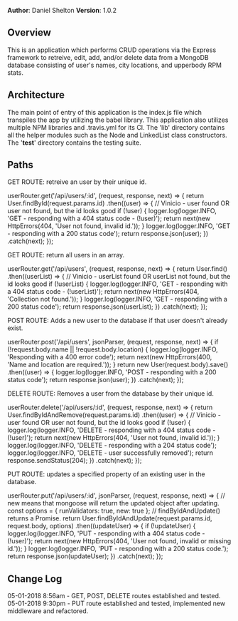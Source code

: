**Author**: Daniel Shelton
**Version**: 1.0.2

## Overview
This is an application which performs CRUD operations via the Express framework to retreive, edit, add, and/or delete data from a MongoDB database consisting of user's names, city locations, and upperbody RPM stats.

## Architecture
The main point of entry of this application is the index.js file which transpiles the app by utilizing the babel library. This application also utilizes multiple NPM libraries and .travis.yml for its CI. The 'lib' directory contains all the helper modules such as the Node and LinkedList class constructors. The '__test__' directory contains the testing suite.

## Paths
GET ROUTE: retreive an user by their unique id.

userRouter.get('/api/users/:id', (request, response, next) => {
  return User.findById(request.params.id)
    .then((user) => { // Vinicio - user found OR user not found, but the id looks good
      if (!user) {
        logger.log(logger.INFO, 'GET - responding with a 404 status code - (!user)');
        return next(new HttpErrors(404, 'User not found, invalid id.'));
      }
      logger.log(logger.INFO, 'GET - responding with a 200 status code');
      return response.json(user);
    })
    .catch(next);
});

GET ROUTE: return all users in an array.

userRouter.get('/api/users', (request, response, next) => {
  return User.find()
    .then((userList) => { // Vinicio - userList found OR userList not found, but the id looks good
      if (!userList) {
        logger.log(logger.INFO, 'GET - responding with a 404 status code - (!userList)');
        return next(new HttpErrors(404, 'Collection not found.'));
      }
      logger.log(logger.INFO, 'GET - responding with a 200 status code');
      return response.json(userList);
    })
    .catch(next);
});

POST ROUTE: Adds a new user to the database if that user doesn't already exist.

userRouter.post('/api/users', jsonParser, (request, response, next) => {
  if (!request.body.name || !request.body.location) {
    logger.log(logger.INFO, 'Responding with a 400 error code');
    return next(new HttpErrors(400, 'Name and location are required.'));
  }
  return new User(request.body).save()
    .then((user) => {
      logger.log(logger.INFO, 'POST - responding with a 200 status code');
      return response.json(user);
    })
    .catch(next);
});

DELETE ROUTE: Removes a user from the database by their unique id.

userRouter.delete('/api/users/:id', (request, response, next) => {
  return User.findByIdAndRemove(request.params.id)
    .then((user) => { // Vinicio - user found OR user not found, but the id looks good
      if (!user) {
        logger.log(logger.INFO, 'DELETE - responding with a 404 status code - (!user)');
        return next(new HttpErrors(404, 'User not found, invalid id.'));
      }
      logger.log(logger.INFO, 'DELETE - responding with a 204 status code');
      logger.log(logger.INFO, 'DELETE - user successfully removed');
      return response.sendStatus(204);
    })
    .catch(next);
});

PUT ROUTE: updates a specified property of an existing user in the database.

userRouter.put('/api/users/:id', jsonParser, (request, response, next) => {
  // new means that mongoose will return the updated object after updating.
  const options = { runValidators: true, new: true };
  // findByIdAndUpdate() returns a Promise.
  return User.findByIdAndUpdate(request.params.id, request.body, options)
    .then((updateUser) => {
      if (!updateUser) {
        logger.log(logger.INFO, 'PUT - responding with a 404 status code - (!user)');
        return next(new HttpErrors(404, 'User not found, invalid or missing id.'));
      }
      logger.log(logger.INFO, 'PUT - responding with a 200 status code.');
      return response.json(updateUser);
    })
    .catch(next);
});

## Change Log

05-01-2018 8:56am - GET, POST, DELETE routes established and tested.
05-01-2018 9:30pm - PUT route established and tested, implemented new middleware and refactored.

